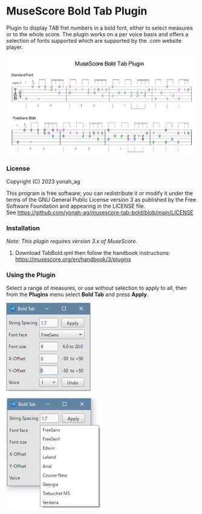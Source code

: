 # MuseScore Bold Tab Plugin
Plugin to display TAB fret numbers in a bold font, either to select measures or to the whole score.
The plugin works on a per voice basis and offers a selection of fonts supported which are supported by the .com website player.

![01](https://github.com/yonah-ag/musescore-tab-bold/blob/main/images/TabBold.png)

### License

Copyright (C) 2023 yonah_ag

This program is free software; you can redistribute it or modify it under the terms of the GNU General Public License version 3 as published by the Free Software Foundation and appearing in the LICENSE file.  
See https://github.com/yonah-ag/musescore-tab-bold/blob/main/LICENSE

### Installation

_Note: This plugin requires version 3.x of MuseScore._

1. Download TabBold.qml then follow the handbook instructions: https://musescore.org/en/handbook/3/plugins

### Using the Plugin

Select a range of measures, or use without selection to apply to all, then from the **Plugins** menu select **Bold Tab** and press **Apply**.
 
  ![02](https://github.com/yonah-ag/musescore-tab-bold/blob/main/images/TabBold01.png)
  
  ![03](https://github.com/yonah-ag/musescore-tab-bold/blob/main/images/TabBold02.png)
